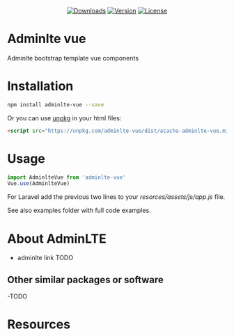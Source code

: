 <p align="center">
  <a href="https://www.npmjs.com/package/acacha-forms"><img src="https://img.shields.io/npm/dm/acacha-forms.svg" alt="Downloads"></a>
  <a href="https://www.npmjs.com/package/acacha-forms"><img src="https://img.shields.io/npm/v/acacha-forms.svg" alt="Version"></a>
  <a href="https://www.npmjs.com/package/acacha-forms"><img src="https://img.shields.io/npm/l/acacha-forms.svg" alt="License"></a>
</p>

# Adminlte vue

Adminlte bootstrap template vue components

# Installation

```bash
npm install adminlte-vue --save
```
Or you can use [unpkg](https://unpkg.com) in your html files:

```html
<script src="https://unpkg.com/adminlte-vue/dist/acacha-adminlte-vue.min.js"></script>
```

# Usage

```javascript
import AdminlteVue from 'adminlte-vue'
Vue.use(AdminlteVue)
```

For Laravel add the previous two lines to your *resorces/assets/js/app.js* file.

See also examples folder with full code examples.

# About AdminLTE

- adminlte link TODO

## Other similar packages or software

-TODO

# Resources
